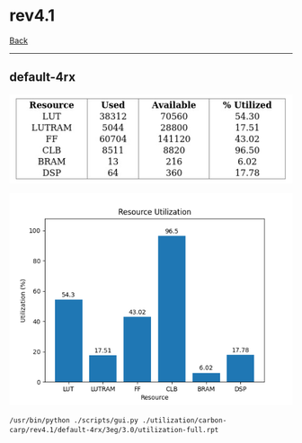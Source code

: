 # rev4.1

[Back](<../carbon-carp.md>)

---

## default-4rx

<p align="center">
	<img src="../../../../images/carbon-carp/rev4.1/default-4rx/3eg/3.0/table.jpg" />
</p>

<p align="center">
	<img src="../../../../images/carbon-carp/rev4.1/default-4rx/3eg/3.0/graph.png" />
</p>

`/usr/bin/python ./scripts/gui.py ./utilization/carbon-carp/rev4.1/default-4rx/3eg/3.0/utilization-full.rpt`

